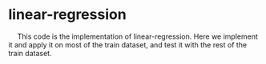 # linear-regression<br />
&emsp; This code is the implementation of linear-regression. Here we implement it and apply it on most of the train dataset, and test it with the rest of the train dataset.
